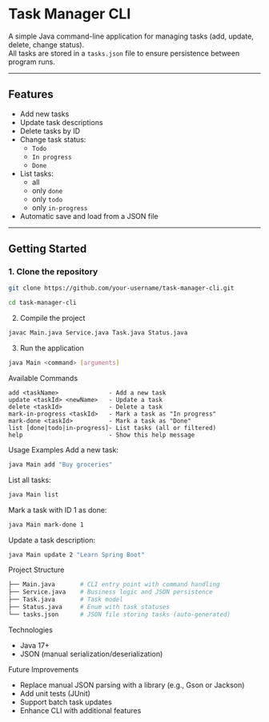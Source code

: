 # Task Manager CLI

A simple Java command-line application for managing tasks (add, update, delete, change status).  
All tasks are stored in a `tasks.json` file to ensure persistence between program runs.

---

## Features
- Add new tasks  
- Update task descriptions  
- Delete tasks by ID  
- Change task status:  
  - `Todo`  
  - `In progress`  
  - `Done`  
- List tasks:  
  - all  
  - only `done`  
  - only `todo`  
  - only `in-progress`  
- Automatic save and load from a JSON file  

---

## Getting Started

### 1. Clone the repository
```bash
git clone https://github.com/your-username/task-manager-cli.git
```
```bash
cd task-manager-cli
```
2. Compile the project
```bash
javac Main.java Service.java Task.java Status.java
```
3. Run the application
```bash
java Main <command> [arguments]
```
Available Commands
```pgsql
add <taskName>              - Add a new task
update <taskId> <newName>   - Update a task
delete <taskId>             - Delete a task
mark-in-progress <taskId>   - Mark a task as "In progress"
mark-done <taskId>          - Mark a task as "Done"
list [done|todo|in-progress]- List tasks (all or filtered)
help                        - Show this help message
```
Usage Examples
Add a new task:

```bash
java Main add "Buy groceries"
```
List all tasks:

```bash
java Main list
```
Mark a task with ID 1 as done:

```bash
java Main mark-done 1
```
Update a task description:

```bash
java Main update 2 "Learn Spring Boot"
```
Project Structure
```bash
├── Main.java       # CLI entry point with command handling
├── Service.java    # Business logic and JSON persistence
├── Task.java       # Task model
├── Status.java     # Enum with task statuses
└── tasks.json      # JSON file storing tasks (auto-generated)
```
Technologies
- Java 17+
- JSON (manual serialization/deserialization)

Future Improvements
- Replace manual JSON parsing with a library (e.g., Gson or Jackson)
- Add unit tests (JUnit)
- Support batch task updates
- Enhance CLI with additional features
